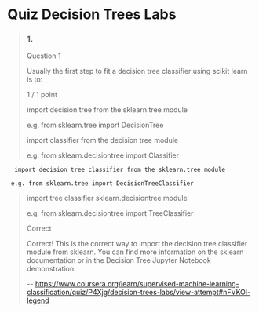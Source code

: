 # Quiz Decision Trees Labs
> ### 1.
> 
> Question 1
> 
> Usually the first step to fit a decision tree classifier using scikit learn is to:
> 
> 1 / 1 point
> 
>  import decision tree from the sklearn.tree module
> 
> e.g. from sklearn.tree import DecisionTree 
> 
>  import classifier from the decision tree module
> 
> e.g. from sklearn.decisiontree import Classifier 


      import decision tree classifier from the sklearn.tree module
     
     e.g. from sklearn.tree import DecisionTreeClassifier 
> 
>  import tree classifier sklearn.decisiontree module
> 
> e.g. from sklearn.decisiontree import TreeClassifier 
> 
> Correct
> 
> Correct! This is the correct way to import the decision tree classifier module from sklearn. You can find more information on the sklearn documentation or in the Decision Tree Jupyter Notebook demonstration.
>
> -- https://www.coursera.org/learn/supervised-machine-learning-classification/quiz/P4Xjg/decision-trees-labs/view-attempt#nFVKOl-legend
